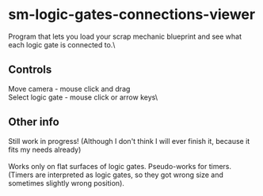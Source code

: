 # sm-logic-gates-connections-viewer
Program that lets you load your scrap mechanic blueprint and see what each logic gate is connected to.\

## Controls
Move camera - mouse click and drag\
Select logic gate - mouse click or arrow keys\

## Other info
Still work in progress! (Although I don't think I will ever finish it, because it fits my needs already)\
\
Works only on flat surfaces of logic gates. Pseudo-works for timers. (Timers are interpreted as logic gates, so they got wrong size and sometimes slightly wrong position).